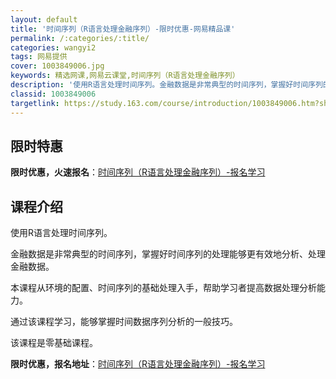 ```yaml
---
layout: default
title: '时间序列（R语言处理金融序列）-限时优惠-网易精品课'
permalink: /:categories/:title/
categories: wangyi2
tags: 网易提供
cover: 1003849006.jpg
keywords: 精选网课,网易云课堂,时间序列（R语言处理金融序列）
description: '使用R语言处理时间序列。金融数据是非常典型的时间序列，掌握好时间序列的处理能够更有效地分析、处理金融数据。本课程从环境的'
classid: 1003849006
targetlink: https://study.163.com/course/introduction/1003849006.htm?share=1&shareId=1025206652&utm_campaign=share&utm_medium=iphoneShare&utm_source=&utm_u=1025206652
---
```


## 限时特惠

**限时优惠，火速报名**：[时间序列（R语言处理金融序列）-报名学习](https://study.163.com/course/introduction/1003849006.htm?share=1&shareId=1025206652&utm_campaign=share&utm_medium=iphoneShare&utm_source=&utm_u=1025206652)

## 课程介绍

使用R语言处理时间序列。

金融数据是非常典型的时间序列，掌握好时间序列的处理能够更有效地分析、处理金融数据。

本课程从环境的配置、时间序列的基础处理入手，帮助学习者提高数据处理分析能力。

通过该课程学习，能够掌握时间数据序列分析的一般技巧。

该课程是零基础课程。

**限时优惠，报名地址**：[时间序列（R语言处理金融序列）-报名学习](https://study.163.com/course/introduction/1003849006.htm?share=1&shareId=1025206652&utm_campaign=share&utm_medium=iphoneShare&utm_source=&utm_u=1025206652)

